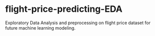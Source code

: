 # flight-price-predicting-EDA
Exploratory Data Analysis and preprocessing on flight price dataset for future machine learning modeling.
